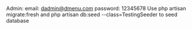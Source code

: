 Admin:  email: dadmin@dmenu.com
        password: 12345678
Use php artisan migrate:fresh and php artisan db:seed --class=TestingSeeder to seed database
